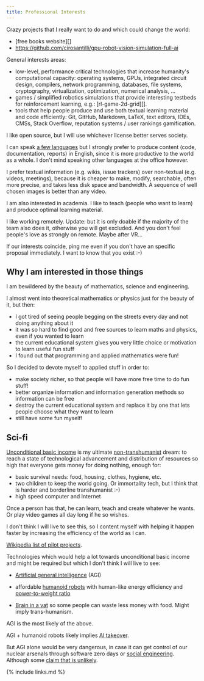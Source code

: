 ```yaml
---
title: Professional Interests
---
```


Crazy projects that I really want to do and which could change the world:

-   [free books website][]
-   <https://github.com/cirosantilli/gpu-robot-vision-simulation-full-ai>

General interests areas:

-   low-level, performance critical technologies that increase humanity's computational capacity: operating systems, GPUs, integrated circuit design, compilers, network programming,  databases, file systems, cryptography, virtualization, optimization, numerical analysis, ...
-   games / simplified robotics simulations that provide interesting testbeds for reinforcement learning, e.g.: [rl-game-2d-grid][].
-   tools that help people produce and use both textual learning material and code efficiently: Git, GitHub, Markdown, LaTeX, text editors, IDEs, CMSs, Stack Overflow, reputation systems / user rankings gamification.

I like open source, but I will use whichever license better serves society.

I can speak [a few languages](/skills#natural-languages) but I strongly prefer to produce content (code, documentation, reports) in English, since it is more productive to the world as a whole. I don't mind speaking other languages at the office however.

I prefer textual information (e.g. wikis, issue trackers) over non-textual (e.g. videos, meetings), because it is cheaper to make, modify, searchable, often more precise, and takes less disk space and bandwidth. A sequence of well chosen images is better than any video.

I am also interested in academia. I like to teach (people who want to learn) and produce optimal learning material.

I like working remotely. Update: but it is only doable if the majority of the team also does it, otherwise you will get excluded. And you don't feel people's love as strongly on remote. Maybe after VR...

If our interests coincide, ping me even if you don't have an specific proposal immediately. I want to know that you exist :-)

## Why I am interested in those things

I am bewildered by the beauty of mathematics, science and engineering.

I almost went into theoretical mathematics or physics just for the beauty of it, but then:

- I got tired of seeing people begging on the streets every day and not doing anything about it
- it was so hard to find good and free sources to learn maths and physics, even if you wanted to learn
- the current educational system gives you very little choice or motivation to learn useful fun stuff
- I found out that programming and applied mathematics were fun!

So I decided to devote myself to applied stuff in order to:

- make society richer, so that people will have more free time to do fun stuff!
- better organize information and information generation methods so information can be free
- destroy the current educational system and replace it by one that lets people choose what they want to learn
- still have some fun myself!

## Sci-fi

[Unconditional basic income](https://en.wikipedia.org/wiki/Basic_income) is my ultimate [non-transhumanist](https://en.wikipedia.org/wiki/Transhumanism) dream: to reach a state of technological advancement and distribution of resources so high that everyone gets money for doing nothing, enough for:

- basic survival needs: food, housing, clothes, hygiene, etc.
- two children to keep the world going. Or immortality tech, but I think that is harder and borderline transhumanist :-)
- high speed computer and Internet

Once a person has that, he can learn, teach and create whatever he wants. Or play video games all day long if he so wishes.

I don't think I will live to see this, so I content myself with helping it happen faster by increasing the efficiency of the world as I can.

[Wikipedia list of pilot projects](https://en.wikipedia.org/wiki/Basic_income_pilots).

Technologies which would help a lot towards unconditional basic income and might be required but which I don't think I will live to see:

-   [Artificial general intelligence](https://en.wikipedia.org/wiki/Artificial_general_intelligence) (AGI)

-   affordable [humanoid robots](https://en.wikipedia.org/wiki/Humanoid_robot) with human-like energy efficiency and [power-to-weight ratio](https://en.wikipedia.org/wiki/Power-to-weight_ratio)

-   [Brain in a vat](https://en.wikipedia.org/wiki/Brain_in_a_vat) so some people can waste less money with food. Might imply trans-humanism.

AGI is the most likely of the above.

AGI + humanoid robots likely implies [AI takeover](https://en.wikipedia.org/wiki/AI_takeover).

But AGI alone would be very dangerous, in case it can get control of our nuclear arsenals through software zero days or [social engineering](https://en.wikipedia.org/wiki/Social_engineering_%28security%29). Although some [claim that is unlikely](https://www.quora.com/Could-a-group-of-hackers-break-into-military-networks-and-launch-or-detonate-nuclear-missiles).

{% include links.md %}
